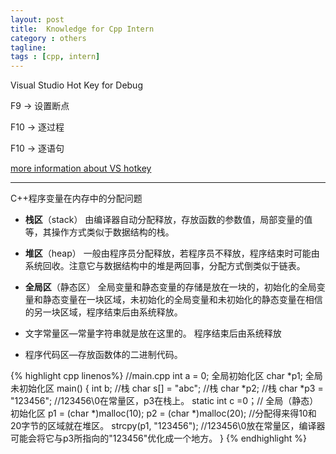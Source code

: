 ```yaml
---
layout: post
title:  Knowledge for Cpp Intern
category : others
tagline: 
tags : [cpp, intern]
---
```


Visual Studio Hot Key for Debug

F9 -> 设置断点

F10 -> 逐过程

F10 -> 逐语句

[more information about VS hotkey](http://www.cnblogs.com/update158/articles/f23465.html)

---

C++程序变量在内存中的分配问题

* **栈区**（stack） 由编译器自动分配释放，存放函数的参数值，局部变量的值等，其操作方式类似于数据结构的栈。

* **堆区**（heap） 一般由程序员分配释放，若程序员不释放，程序结束时可能由系统回收。注意它与数据结构中的堆是两回事，分配方式倒类似于链表。

* **全局区**（静态区） 全局变量和静态变量的存储是放在一块的，初始化的全局变量和静态变量在一块区域，未初始化的全局变量和未初始化的静态变量在相信的另一块区域，程序结束后由系统释放。

* 文字常量区—常量字符串就是放在这里的。 程序结束后由系统释放

* 程序代码区—存放函数体的二进制代码。

{% highlight cpp linenos%}
//main.cpp 
int a = 0; 全局初始化区 
char *p1; 全局未初始化区 
main() 
{ 
  int b; //栈 
  char s[] = "abc"; //栈 
  char *p2; //栈 
  char *p3 = "123456"; //123456\0在常量区，p3在栈上。 
  static int c =0；// 全局（静态）初始化区 
  p1 = (char *)malloc(10); 
  p2 = (char *)malloc(20); 
  //分配得来得10和20字节的区域就在堆区。 
  strcpy(p1, "123456"); //123456\0放在常量区，编译器可能会将它与p3所指向的"123456"优化成一个地方。 
}
{% endhighlight %}
